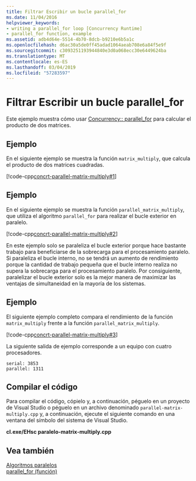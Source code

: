 ```yaml
---
title: Filtrar Escribir un bucle parallel_for
ms.date: 11/04/2016
helpviewer_keywords:
- writing a parallel_for loop [Concurrency Runtime]
- parallel_for function, example
ms.assetid: adb4d64e-5514-4b70-8dcb-b9210e6b5a1c
ms.openlocfilehash: d6ac30a5de0ff45adad1064aeab708e6a84f5e9f
ms.sourcegitcommit: c3093251193944840e3d0a068ecc30e6449624ba
ms.translationtype: MT
ms.contentlocale: es-ES
ms.lasthandoff: 03/04/2019
ms.locfileid: "57283597"
---
```

# <a name="how-to-write-a-parallelfor-loop"></a>Filtrar Escribir un bucle parallel_for

Este ejemplo muestra cómo usar [Concurrency:: parallel_for](reference/concurrency-namespace-functions.md#parallel_for) para calcular el producto de dos matrices.

## <a name="example"></a>Ejemplo

En el siguiente ejemplo se muestra la función `matrix_multiply`, que calcula el producto de dos matrices cuadradas.

[!code-cpp[concrt-parallel-matrix-multiply#1](../../parallel/concrt/codesnippet/cpp/how-to-write-a-parallel-for-loop_1.cpp)]

## <a name="example"></a>Ejemplo

En el siguiente ejemplo se muestra la función `parallel_matrix_multiply`, que utiliza el algoritmo `parallel_for` para realizar el bucle exterior en paralelo.

[!code-cpp[concrt-parallel-matrix-multiply#2](../../parallel/concrt/codesnippet/cpp/how-to-write-a-parallel-for-loop_2.cpp)]

En este ejemplo solo se paraleliza el bucle exterior porque hace bastante trabajo para beneficiarse de la sobrecarga para el procesamiento paralelo. Si paraleliza el bucle interno, no se tendrá un aumento de rendimiento porque la cantidad de trabajo pequeña que el bucle interno realiza no supera la sobrecarga para el procesamiento paralelo. Por consiguiente, paralelizar el bucle exterior solo es la mejor manera de maximizar las ventajas de simultaneidad en la mayoría de los sistemas.

## <a name="example"></a>Ejemplo

El siguiente ejemplo completo compara el rendimiento de la función `matrix_multiply` frente a la función `parallel_matrix_multiply`.

[!code-cpp[concrt-parallel-matrix-multiply#3](../../parallel/concrt/codesnippet/cpp/how-to-write-a-parallel-for-loop_3.cpp)]

La siguiente salida de ejemplo corresponde a un equipo con cuatro procesadores.

```Output
serial: 3853
parallel: 1311
```

## <a name="compiling-the-code"></a>Compilar el código

Para compilar el código, cópielo y, a continuación, péguelo en un proyecto de Visual Studio o péguelo en un archivo denominado `parallel-matrix-multiply.cpp` y, a continuación, ejecute el siguiente comando en una ventana del símbolo del sistema de Visual Studio.

**cl.exe/EHsc paralelo-matrix-multiply.cpp**

## <a name="see-also"></a>Vea también

[Algoritmos paralelos](../../parallel/concrt/parallel-algorithms.md)<br/>
[parallel_for (función)](reference/concurrency-namespace-functions.md#parallel_for)
